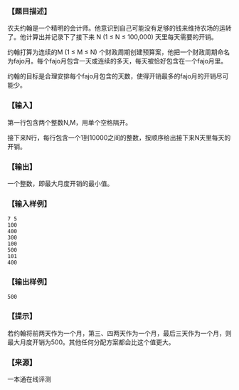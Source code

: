 ### 【题目描述】

农夫约翰是一个精明的会计师。他意识到自己可能没有足够的钱来维持农场的运转了。他计算出并记录下了接下来 N (1 ≤ N ≤ 100,000) 天里每天需要的开销。

约翰打算为连续的M (1 ≤ M ≤ N) 个财政周期创建预算案，他把一个财政周期命名为fajo月。每个fajo月包含一天或连续的多天，每天被恰好包含在一个fajo月里。

约翰的目标是合理安排每个fajo月包含的天数，使得开销最多的fajo月的开销尽可能少。

### 【输入】

第一行包含两个整数N,M，用单个空格隔开。

接下来N行，每行包含一个1到10000之间的整数，按顺序给出接下来N天里每天的开销。

### 【输出】

一个整数，即最大月度开销的最小值。

### 【输入样例】

```
7 5
100
400
300
100
500
101
400
```

### 【输出样例】

```
500
```

### 【提示】

若约翰将前两天作为一个月，第三、四两天作为一个月，最后三天作为一个月，则最大月度开销为500。其他任何分配方案都会比这个值更大。


### 【来源】

 一本通在线评测 
